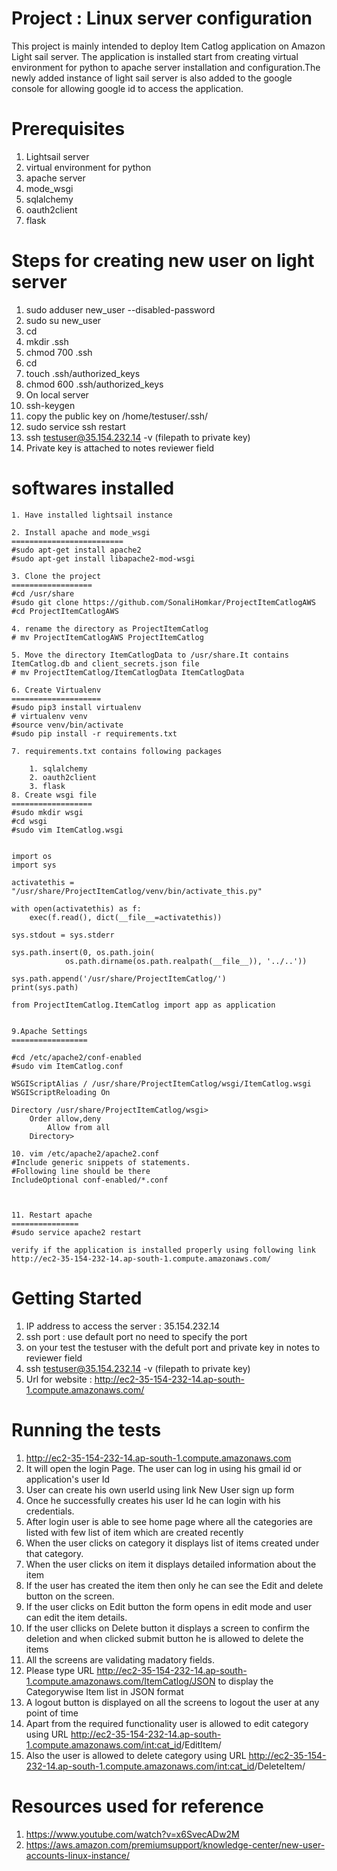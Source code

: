Project : Linux server configuration
======================================
This project is mainly intended to deploy Item Catlog application on Amazon Light sail server.
The application is installed start from creating virtual environment for python to apache server installation
and configuration.The newly added instance of light sail server is also added to the google console  for allowing
google id to access the application.


Prerequisites
============
1. Lightsail server
2. virtual environment for python
3. apache server
4. mode_wsgi
5. sqlalchemy
6. oauth2client
7. flask

Steps for creating new user on light server
============================================
1. sudo adduser new_user --disabled-password
2. sudo su new_user
3. cd
4. mkdir .ssh
5. chmod 700 .ssh
6. cd
7. touch .ssh/authorized_keys
8. chmod 600 .ssh/authorized_keys
9. On local server 
10. ssh-keygen
11. copy the public key on /home/testuser/.ssh/
12. sudo service ssh restart
13. ssh testuser@35.154.232.14 -v (filepath to private key)
14. Private key is attached to notes reviewer field

softwares installed
==================
	1. Have installed lightsail instance
	
	2. Install apache and mode_wsgi
	========================= 
	#sudo apt-get install apache2 
	#sudo apt-get install libapache2-mod-wsgi

	3. Clone the project
	==================
	#cd /usr/share
	#sudo git clone https://github.com/SonaliHomkar/ProjectItemCatlogAWS
	#cd ProjectItemCatlogAWS

	4. rename the directory as ProjectItemCatlog
	# mv ProjectItemCatlogAWS ProjectItemCatlog

	5. Move the directory ItemCatlogData to /usr/share.It contains ItemCatlog.db and client_secrets.json file
	# mv ProjectItemCatlog/ItemCatlogData ItemCatlogData

	6. Create Virtualenv
	====================
	#sudo pip3 install virtualenv
	# virtualenv venv
	#source venv/bin/activate
	#sudo pip install -r requirements.txt

	7. requirements.txt contains following packages 	

		1. sqlalchemy
		2. oauth2client
		3. flask
	8. Create wsgi file
	==================
	#sudo mkdir wsgi
	#cd wsgi
	#sudo vim ItemCatlog.wsgi
	

	import os
	import sys

	activatethis = "/usr/share/ProjectItemCatlog/venv/bin/activate_this.py"

	with open(activatethis) as f:
    	exec(f.read(), dict(__file__=activatethis))

	sys.stdout = sys.stderr

	sys.path.insert(0, os.path.join(
    			os.path.dirname(os.path.realpath(__file__)), '../..'))

	sys.path.append('/usr/share/ProjectItemCatlog/')
	print(sys.path)

	from ProjectItemCatlog.ItemCatlog import app as application


	9.Apache Settings
	=================

	#cd /etc/apache2/conf-enabled
	#sudo vim ItemCatlog.conf 

	WSGIScriptAlias / /usr/share/ProjectItemCatlog/wsgi/ItemCatlog.wsgi
	WSGIScriptReloading On
 
	Directory /usr/share/ProjectItemCatlog/wsgi>
  	    Order allow,deny
            Allow from all
        Directory>

	10. vim /etc/apache2/apache2.conf
	#Include generic snippets of statements. 
	#Following line should be there
	IncludeOptional conf-enabled/*.conf



	11. Restart apache
	===============
	#sudo service apache2 restart

	verify if the application is installed properly using following link
	http://ec2-35-154-232-14.ap-south-1.compute.amazonaws.com/

Getting Started
==============
1. IP address to access the server : 35.154.232.14
2. ssh port : use default port no need to specify the port
3. on your test the testuser with the defult port and private key in notes to reviewer field
4. ssh testuser@35.154.232.14 -v (filepath to private key)
5. Url for website : http://ec2-35-154-232-14.ap-south-1.compute.amazonaws.com/


Running the tests
========================
1. http://ec2-35-154-232-14.ap-south-1.compute.amazonaws.com
2. It will open the login Page. The user can log in using his gmail id or application's user Id
3. User can create his own userId using link New User sign up form
4. Once he successfully creates his user Id he can login with his credentials.
5. After login user is able to see home page where all the categories are listed with
   few list of item which are created recently
6. When the user clicks on category it displays list of items created under that category.
7. When the user clicks on item it displays detailed information about the item
8. If the user has created the item then only he can see the Edit and delete button on the screen.
9. If the user clicks on Edit button the form opens in edit mode and user can edit the item details.
10. If the user cllicks on Delete button it displays a screen to confirm the deletion and when clicked submit button
    he is allowed to delete the items
11. All the screens are validating madatory fields.
12. Please type URL http://ec2-35-154-232-14.ap-south-1.compute.amazonaws.com/ItemCatlog/JSON to display the Categorywise Item list  in JSON format
13. A logout button is displayed on all the screens to logout the user at any point of time
14. Apart from the required functionality user is allowed to edit category 
using URL http://ec2-35-154-232-14.ap-south-1.compute.amazonaws.com/<int:cat_id>/EditItem/
15. Also the user is allowed to delete category 
using URL http://ec2-35-154-232-14.ap-south-1.compute.amazonaws.com/<int:cat_id>/DeleteItem/

Resources used for reference
===========================
1. https://www.youtube.com/watch?v=x6SvecADw2M
2. https://aws.amazon.com/premiumsupport/knowledge-center/new-user-accounts-linux-instance/

	
